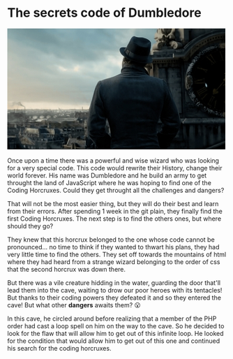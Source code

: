 # The secrets code of Dumbledore

![picture](./Albus.jpg)

Once upon a time there was a powerful and wise wizard who was looking for a very special code. This code would rewrite their History, change their world forever. His name was Dumbledore and he build an army to get throught the land of JavaScript where he was hoping to find one of the Coding Horcruxes. Could they get throught all the challenges and dangers?

That will not be the most easier thing, but they will do their best and learn from their errors. After spending 1 week in the git plain, they finally find the first Coding Horcruxes.
The next step is to find the others ones, but where should they go?

They knew that this horcrux belonged to the one whose code cannot be pronounced... no time to think if they wanted to thwart his plans, they had very little time to find the others. They set off towards the mountains of html where they had heard from a strange wizard belonging to the order of css that the second horcrux was down there.

But there was a vile creature hidding in the water, guarding the door that'll lead them into the cave, waiting to drow our poor heroes with its tentacles! But thanks to their coding powers they defeated it and so they entered the cave! But what other **dangers** awaits them? :open_mouth:

In this cave, he circled around before realizing that a member of the PHP order had cast a loop spell on him on the way to the cave. So he decided to look for the flaw that will allow him to get out of this infinite loop. He looked for the condition that would allow him to get out of this one and continued his search for the coding horcruxes.
